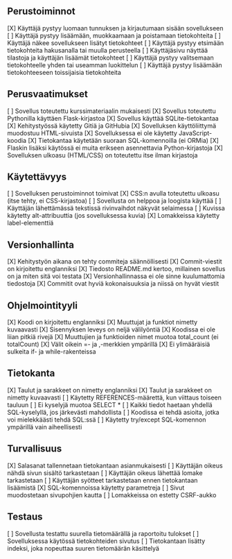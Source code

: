 ## Perustoiminnot

[X] Käyttäjä pystyy luomaan tunnuksen ja kirjautumaan sisään sovellukseen
[ ] Käyttäjä pystyy lisäämään, muokkaamaan ja poistamaan tietokohteita
[ ] Käyttäjä näkee sovellukseen lisätyt tietokohteet
[ ] Käyttäjä pystyy etsimään tietokohteita hakusanalla tai muulla perusteella
[ ] Käyttäjäsivu näyttää tilastoja ja käyttäjän lisäämät tietokohteet
[ ] Käyttäjä pystyy valitsemaan tietokohteelle yhden tai useamman luokittelun
[ ] Käyttäjä pystyy lisäämään tietokohteeseen toissijaisia tietokohteita

## Perusvaatimukset

[ ] Sovellus toteutettu kurssimateriaalin mukaisesti
[X] Sovellus toteutettu Pythonilla käyttäen Flask-kirjastoa
[X] Sovellus käyttää SQLite-tietokantaa
[X] Kehitystyössä käytetty Gitiä ja GitHubia
[X] Sovelluksen käyttöliittymä muodostuu HTML-sivuista
[X] Sovelluksessa ei ole käytetty JavaScript-koodia
[X] Tietokantaa käytetään suoraan SQL-komennoilla (ei ORMia)
[X] Flaskin lisäksi käytössä ei muita erikseen asennettavia Python-kirjastoja
[X] Sovelluksen ulkoasu (HTML/CSS) on toteutettu itse ilman kirjastoja

## Käytettävyys

[ ] Sovelluksen perustoiminnot toimivat
[X] CSS:n avulla toteutettu ulkoasu (itse tehty, ei CSS-kirjastoa)
[ ] Sovellusta on helppoa ja loogista käyttää
[ ] Käyttäjän lähettämässä tekstissä rivinvaihdot näkyvät selaimessa
[ ] Kuvissa käytetty alt-attribuuttia (jos sovelluksessa kuvia)
[X] Lomakkeissa käytetty label-elementtiä

## Versionhallinta

[X] Kehitystyön aikana on tehty commiteja säännöllisesti
[X] Commit-viestit on kirjoitettu englanniksi
[X] Tiedosto README.md kertoo, millainen sovellus on ja miten sitä voi testata
[X] Versionhallinnassa ei ole sinne kuulumattomia tiedostoja
[X] Commitit ovat hyviä kokonaisuuksia ja niissä on hyvät viestit

## Ohjelmointityyli

[X] Koodi on kirjoitettu englanniksi
[X] Muuttujat ja funktiot nimetty kuvaavasti
[X] Sisennyksen leveys on neljä välilyöntiä
[X] Koodissa ei ole liian pitkiä rivejä
[X] Muuttujien ja funktioiden nimet muotoa total_count (ei totalCount)
[X] Välit oikein =- ja ,-merkkien ympärillä
[X] Ei ylimääräisiä sulkeita if- ja while-rakenteissa

## Tietokanta

[X] Taulut ja sarakkeet on nimetty englanniksi
[X] Taulut ja sarakkeet on nimetty kuvaavasti
[ ] Käytetty REFERENCES-määrettä, kun viittaus toiseen tauluun
[ ] Ei kyselyjä muotoa SELECT \*
[ ] Kaikki tiedot haetaan yhdellä SQL-kyselyllä, jos järkevästi mahdollista
[ ] Koodissa ei tehdä asioita, jotka voi mielekkäästi tehdä SQL:ssä
[ ] Käytetty try/except SQL-komennon ympärillä vain aiheellisesti

## Turvallisuus

[X] Salasanat tallennetaan tietokantaan asianmukaisesti
[ ] Käyttäjän oikeus nähdä sivun sisältö tarkastetaan
[ ] Käyttäjän oikeus lähettää lomake tarkastetaan
[ ] Käyttäjän syötteet tarkastetaan ennen tietokantaan lisäämistä
[X] SQL-komennoissa käytetty parametreja
[ ] Sivut muodostetaan sivupohjien kautta
[ ] Lomakkeissa on estetty CSRF-aukko

## Testaus

[ ] Sovellusta testattu suurella tietomäärällä ja raportoitu tulokset
[ ] Sovelluksessa käytössä tietokohteiden sivutus
[ ] Tietokantaan lisätty indeksi, joka nopeuttaa suuren tietomäärän käsittelyä
